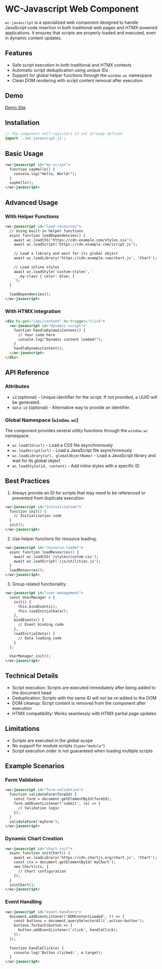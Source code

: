 # WC-Javascript Web Component

`wc-javascript` is a specialized web component designed to handle JavaScript code insertion in both traditional web pages and HTMX-powered applications. It ensures that scripts are properly loaded and executed, even in dynamic content updates.

## Features

- Safe script execution in both traditional and HTMX contexts
- Automatic script deduplication using unique IDs
- Support for global helper functions through the `window.wc` namespace
- Clean DOM rendering with script content removal after execution

## Demo
[Demo Site](https://mattduffield.github.io/wave-css/views/)

## Installation

```javascript
// The component self-registers if not already defined
import './wc-javascript.js';
```

## Basic Usage

```html
<wc-javascript id="my-script">
  function sayHello() {
    console.log("Hello, World!");
  }
  sayHello();
</wc-javascript>
```

## Advanced Usage

### With Helper Functions

```html
<wc-javascript id="load-resources">
  // Using built-in helper functions
  async function loadDependencies() {
    await wc.loadCSS('https://cdn.example.com/styles.css');
    await wc.loadScript('https://cdn.example.com/script.js');
    
    // Load a library and wait for its global object
    await wc.loadLibrary('https://cdn.example.com/chart.js', 'Chart');
    
    // Load inline styles
    await wc.loadStyle('custom-styles', `
      .my-class { color: blue; }
    `);
  }
  
  loadDependencies();
</wc-javascript>
```

### With HTMX Integration

```html
<div hx-get="/api/content" hx-trigger="click">
  <wc-javascript id="dynamic-script">
    function handleDynamicContent() {
      // Your code here
      console.log("Dynamic content loaded!");
    }
    handleDynamicContent();
  </wc-javascript>
</div>
```

## API Reference

### Attributes

- `id` (optional) - Unique identifier for the script. If not provided, a UUID will be generated.
- `data-id` (optional) - Alternative way to provide an identifier.

### Global Namespace (`window.wc`)

The component provides several utility functions through the `window.wc` namespace:

- `wc.loadCSS(url)` - Load a CSS file asynchronously
- `wc.loadScript(url)` - Load a JavaScript file asynchronously
- `wc.loadLibrary(url, globalObjectName)` - Load a JavaScript library and wait for its global object
- `wc.loadStyle(id, content)` - Add inline styles with a specific ID

## Best Practices

1. Always provide an ID for scripts that may need to be referenced or prevented from duplicate execution:
```html
<wc-javascript id="initialization">
  function init() {
    // Initialization code
  }
  init();
</wc-javascript>
```

2. Use helper functions for resource loading:
```html
<wc-javascript id="resource-loader">
  async function loadResources() {
    await wc.loadCSS('/styles/custom.css');
    await wc.loadScript('/js/utilities.js');
  }
  loadResources();
</wc-javascript>
```

3. Group related functionality:
```html
<wc-javascript id="user-management">
  const UserManager = {
    init() {
      this.bindEvents();
      this.loadInitialData();
    },
    bindEvents() {
      // Event binding code
    },
    loadInitialData() {
      // Data loading code
    }
  };
  
  UserManager.init();
</wc-javascript>
```

## Technical Details

- Script execution: Scripts are executed immediately after being added to the document head
- Deduplication: Scripts with the same ID will not be re-added to the DOM
- DOM cleanup: Script content is removed from the component after execution
- HTMX compatibility: Works seamlessly with HTMX partial page updates

## Limitations

- Scripts are executed in the global scope
- No support for module scripts (`type="module"`)
- Script execution order is not guaranteed when loading multiple scripts

## Example Scenarios

### Form Validation
```html
<wc-javascript id="form-validation">
  function validateForm(formId) {
    const form = document.getElementById(formId);
    form.addEventListener('submit', (e) => {
      // Validation logic
    });
  }
  validateForm('myForm');
</wc-javascript>
```

### Dynamic Chart Creation
```html
<wc-javascript id="chart-init">
  async function initChart() {
    await wc.loadLibrary('https://cdn.chartjs.org/chart.js', 'Chart');
    const ctx = document.getElementById('myChart');
    new Chart(ctx, {
      // Chart configuration
    });
  }
  initChart();
</wc-javascript>
```

### Event Handling
```html
<wc-javascript id="event-handlers">
  document.addEventListener('DOMContentLoaded', () => {
    const buttons = document.querySelectorAll('.action-button');
    buttons.forEach(button => {
      button.addEventListener('click', handleClick);
    });
  });
  
  function handleClick(e) {
    console.log('Button clicked:', e.target);
  }
</wc-javascript>
```

